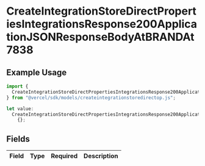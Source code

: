 # CreateIntegrationStoreDirectPropertiesIntegrationsResponse200ApplicationJSONResponseBodyAtBRANDAt7838

## Example Usage

```typescript
import {
  CreateIntegrationStoreDirectPropertiesIntegrationsResponse200ApplicationJSONResponseBodyAtBRANDAt7838,
} from "@vercel/sdk/models/createintegrationstoredirectop.js";

let value:
  CreateIntegrationStoreDirectPropertiesIntegrationsResponse200ApplicationJSONResponseBodyAtBRANDAt7838 =
    {};
```

## Fields

| Field       | Type        | Required    | Description |
| ----------- | ----------- | ----------- | ----------- |
